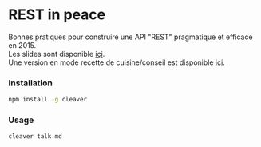 # REST in peace 

Bonnes pratiques pour construire une API "REST" pragmatique et efficace en 2015.<br/>
Les slides sont disponible [içi](http://fabienfuret.net/talk/REST-in-peace).<br/>
Une version en mode recette de cuisine/conseil est disponible [içi](https://github.com/RETFU/REST-in-peace).

###  Installation

```bash
npm install -g cleaver
```

### Usage

```bash
cleaver talk.md
```
